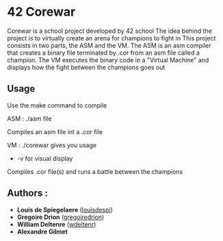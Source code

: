 # 42 Corewar
Corewar is a school project developed by 42 school
The idea behind the project is to virtually create an arena for champions to fight in
This project consists in two parts, the ASM and the VM.
The ASM is an asm compiler that creates a binary file terminated by .cor from an asm file called a champion.
The VM executes the binary code in a "Virtual Machine" and displays how the fight between the champions goes out

## Usage
Use the make command to compile

ASM :
./asm file

Compiles an asm file int a .cor file

VM :
./corewar gives you usage
- -v for visual display

Compiles .cor file(s) and runs a battle between the champions

## Authors :
- **Louis de Spiegelaere** ([louisdespi](https://github.com/louisdespi))
- **Gregoire Drion** ([gregoiredrion](https://github.com/gregoiredrion))
- **William Deltenre** ([wdeltenr](https://github.com/wdeltenre))
- **Alexandre Gilmet**
